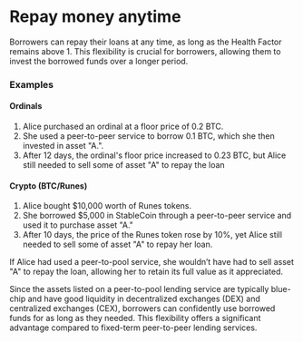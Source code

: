 # Repay money anytime

Borrowers can repay their loans at any time, as long as the Health Factor remains above 1. This flexibility is crucial for borrowers, allowing them to invest the borrowed funds over a longer period.

### Examples

#### Ordinals

1. Alice purchased an ordinal at a floor price of 0.2 BTC.
2. She used a peer-to-peer service to borrow 0.1 BTC, which she then invested in asset "A.".
3. After 12 days, the ordinal's floor price increased to 0.23 BTC, but Alice still needed to sell some of asset "A" to repay the loan

#### Crypto (BTC/Runes)

1. Alice bought $10,000 worth of Runes tokens.
2. She borrowed $5,000 in StableCoin through a peer-to-peer service and used it to purchase asset "A."
3. After 10 days, the price of the Runes token rose by 10%, yet Alice still needed to sell some of asset "A" to repay her loan.

If Alice had used a peer-to-pool service, she wouldn’t have had to sell asset "A" to repay the loan, allowing her to retain its full value as it appreciated.

Since the assets listed on a peer-to-pool lending service are typically blue-chip and have good liquidity in decentralized exchanges (DEX) and centralized exchanges (CEX), borrowers can confidently use borrowed funds for as long as they needed. This flexibility offers a significant advantage compared to fixed-term peer-to-peer lending services.
